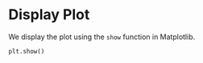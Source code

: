 # Display Plot

We display the plot using the `show` function in Matplotlib.

```python
plt.show()
```
